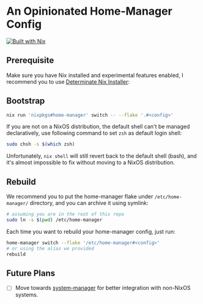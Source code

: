 # An Opinionated Home-Manager Config

[![Built with Nix](https://builtwithnix.org/badge.svg)](https://builtwithnix.org)

## Prerequisite

Make sure you have Nix installed and experimental features enabled,
I recommend you to use [Determinate Nix Installer](https://github.com/DeterminateSystems/nix-installer):

## Bootstrap

```bash
nix run 'nixpkgs#home-manager' switch -- --flake '.#<config>'
```

If you are not on a NixOS distribution, the default shell can't be managed declaratively,
use following command to set `zsh` as default login shell:

```bash
sudo chsh -s $(which zsh)
```

Unfortunately, `nix shell` will still revert back to the default shell (bash),
and it's almost impossible to fix without moving to a NixOS distribution.

## Rebuild

We recommend you to put the home-manager flake under `/etc/home-manager/` directory,
and you can archive it using symlink:

```bash
# assuming you are in the root of this repo
sudo ln -s $(pwd) /etc/home-manager
```

Each time you want to rebuild your home-manager config, just run:

```bash
home-manager switch --flake '/etc/home-manager#<config>'
# or using the alias we provided
rebuild
```

## Future Plans

- [ ] Move towards [system-manager](https://github.com/numtide/system-manager) for better integration with non-NixOS systems.
